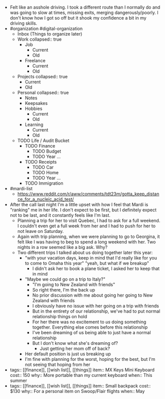 - Felt like an asshole driving. I took a different route than I normally do and was going to slow at times, missing exits, merging dangerously/poorly. I don't know how I got so off but it shook my confidence a bit in my driving skills.
- #organization #digital-organization
	- Inbox (Things to organize later)
	- Work
	  collapsed:: true
		- Job
			- Current
			- Old
		- Freelance
			- Current
			- Old
	- Projects
	  collapsed:: true
		- Current
		- Old
	- Personal
	  collapsed:: true
		- Notes
		- Keepsakes
		- Hobbies
			- Current
			- Old
		- Learning
			- Current
			- Old
	- TODO Life / Audit Bucket
		- TODO Finance
			- TODO Budget
			- TODO Year ...
		- TODO Receipts
			- TODO Car
			- TODO Home
			- TODO Year ...
		- TODO Immigration
- #mardi-list
	- https://www.reddit.com/r/aww/comments/tdt23m/gotta_keep_distance_for_a_nucleic_acid_test/
- After the call last night I'm a little upset with how I feel that Mardi is "ranking" me in her life. I don't expect to be first, but I definitely expect not to be last, and it constantly feels like I'm last.
	- Planning a trip for her to visit Quebec, I had to ask for a full weekend. I couldn't even get a full week from her and I had to push for her to not leave on Saturday.
	- Again with trip planning, when we were planning to go to Georgina, it felt like I was having to beg to spend a long weekend with her. Two nights in a row seemed like a big ask. Why?
	- Two different trips I talked about us doing together later this year:
		- "with your vacation days, keep in mind that I'd really like for you to come to Omaha this year" "yeah, but what if we breakup"
			- I didn't ask her to book a plane ticket, I asked her to keep that in mind
		- "Maybe we could go on a trip to Italy?"
			- "I'm going to New Zealand with friends"
			- So right there, I'm the back up
			- No prior discussion with me about going her going to New Zealand with friends
			- I obviously have no issue with her going on a trip with friends
			- But in the entirety of our relationship, we've had to put normal relationship things on hold
			- For her there was no excitement to _us_ doing something together. Everything else comes before this relationship
			- I've been dreaming of us being able to just have a normal relationship
			- But I don't know what she's dreaming of?
				- Just getting her mom off of back?
		- Her default position is just us breaking up
		- I'm fine with planning for the worst, hoping for the best, but I'm not seeing that hoping from her
- tags:: [[finance]], [[wish list]], [[things]] 
  item:: MX Keys Mini Keyboard
  cost:: 150
  why:: More portable than my current keyboard
  when:: This summer
- tags:: [[finance]], [[wish list]], [[things]] 
  item:: Small backpack
  cost:: $130
  why:: For a personal item on Swoop/Flair flights
  when:: May